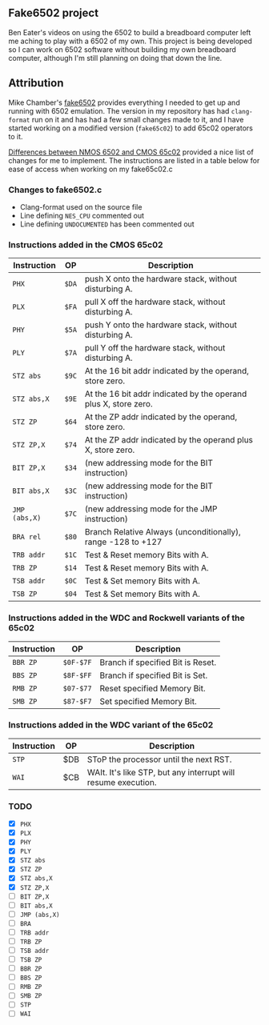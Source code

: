 ## Fake6502 project

Ben Eater's videos on using the 6502 to build a breadboard computer
left me aching to play with a 6502 of my own. This project is being
developed so I can work on 6502 software without building my own
breadboard computer, although I'm still planning on doing that down
the line.

## Attribution

Mike Chamber's [fake6502](http://rubbermallet.org/fake6502.c) provides
everything I needed to get up and running with 6502 emulation.
The version in my repository has had `clang-format` run on it and has had a
few small changes made to it, and I have started working on a modified
version (`fake65c02`) to add 65c02 operators to it.

[Differences between NMOS 6502 and CMOS 65c02](http://wilsonminesco.com/NMOS-CMOSdif/)
provided a nice list of changes for me to implement. The instructions are listed in
a table below for ease of access when working on my fake65c02.c


### Changes to fake6502.c

* Clang-format used on the source file
* Line defining `NES_CPU` commented out
* Line defining `UNDOCUMENTED` has been commented out

### Instructions added in the CMOS 65c02

Instruction   | OP        | Description
--------------|-----------|-----------------------------------------------------
`PHX`         | `$DA`     | push X onto the hardware stack, without disturbing A.
`PLX`         | `$FA`     | pull X  off the hardware stack, without disturbing A.
`PHY`         | `$5A`     | push Y onto the hardware stack, without disturbing A.
`PLY`         | `$7A`     | pull Y  off the hardware stack, without disturbing A.
`STZ abs`     | `$9C`     | At the 16 bit addr indicated by the operand, store zero.
`STZ abs,X`   | `$9E`     | At the 16 bit addr indicated by the operand plus X, store zero.
`STZ ZP`      | `$64`     | At the ZP addr indicated by the operand, store zero.
`STZ ZP,X`    | `$74`     | At the ZP addr indicated by the operand plus X, store zero.
`BIT ZP,X`    | `$34`     | (new addressing mode for the BIT instruction)
`BIT abs,X`   | `$3C`     | (new addressing mode for the BIT instruction)
`JMP (abs,X)` | `$7C`     | (new addressing mode for the JMP instruction)
`BRA rel`     | `$80`     | Branch Relative Always (unconditionally), range -128 to +127
`TRB addr`    | `$1C`     | Test & Reset memory Bits with A.
`TRB ZP`      | `$14`     | Test & Reset memory Bits with A.
`TSB addr`    | `$0C`     | Test & Set memory Bits with A.
`TSB ZP`      | `$04`     | Test & Set memory Bits with A.

### Instructions added in the WDC and Rockwell variants of the 65c02

Instruction   | OP        | Description
--------------|-----------|-----------------------------------------------------
`BBR ZP`      | `$0F-$7F` | Branch if specified Bit is Reset.
`BBS ZP`      | `$8F-$FF` | Branch if specified Bit is Set.
`RMB ZP`      | `$07-$77` | Reset specified Memory Bit.
`SMB ZP`      | `$87-$F7` | Set specified Memory Bit.


### Instructions added in the WDC variant of the 65c02

Instruction   | OP        | Description
--------------|-----------|-----------------------------------------------------
`STP`         | $DB       | SToP the processor until the next RST.
`WAI`         | $CB       | WAIt.  It's like STP, but any interrupt will resume execution.

### TODO
- [X] `PHX`
- [X] `PLX`
- [X] `PHY`
- [X] `PLY`
- [X] `STZ abs`
- [X] `STZ ZP`
- [X] `STZ abs,X`
- [X] `STZ ZP,X`
- [ ] `BIT ZP,X`
- [ ] `BIT abs,X`
- [ ] `JMP (abs,X)`
- [ ] `BRA`
- [ ] `TRB addr`
- [ ] `TRB ZP`
- [ ] `TSB addr`
- [ ] `TSB ZP`
- [ ] `BBR ZP`
- [ ] `BBS ZP`
- [ ] `RMB ZP`
- [ ] `SMB ZP`
- [ ] `STP`
- [ ] `WAI`
